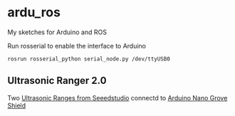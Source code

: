 # ardu_ros
My sketches for Arduino and ROS

Run rosserial to enable the interface to Arduino
```
rosrun rosserial_python serial_node.py /dev/ttyUSB0
```

## Ultrasonic Ranger 2.0 ##
Two [Ultrasonic Ranges from Seeedstudio](https://www.seeedstudio.com/Grove-Ultrasonic-Distance-Sensor.html) connectd to [Arduino Nano Grove Shield](https://www.seeedstudio.com/Grove-Shield-for-Arduino-Nano-p-4112.html)
